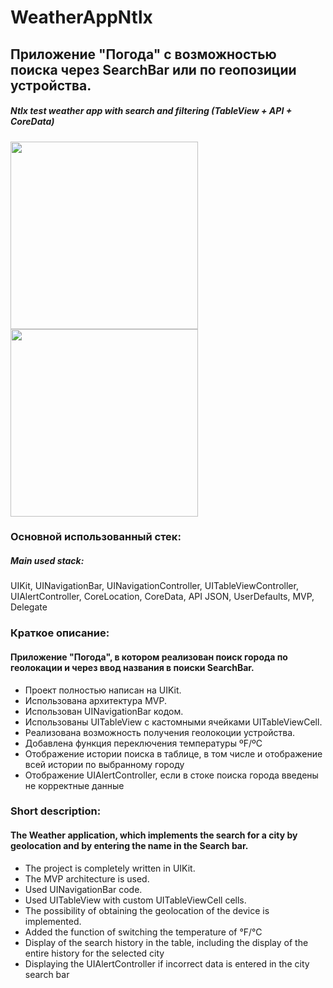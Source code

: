 # WeatherAppNtlx
## Приложение "Погода" с возможностью поиска через SearchBar или по геопозиции устройства.
##### Ntlx test weather app with search and filtering (TableView + API + CoreData)

<img src="https://i.ibb.co/85VnZsb/IMG-5748.png" width="300">  <img src="https://i.ibb.co/F5tRh57/IMG-5749.png" width="300">

### Основной использованный стек:
##### Main used stack:

UIKit, UINavigationBar, UINavigationController, UITableViewController, UIAlertController, CoreLocation, CoreData, API JSON, UserDefaults, MVP, Delegate

### Краткое описание:
#### Приложение "Погода", в котором реализован поиск города по геолокации и через ввод названия в поиски SearchBar.

- Проект полностью написан на UIKit.
- Использована архитектура MVP.
- Использован UINavigationBar кодом.
- Использованы UITableView с кастомными ячейками UITableViewCell.
- Реализована возможность получения геолокоции устройства.
- Добавлена функция переключения температуры ºF/ºC
- Отображение истории поиска в таблице, в том числе и отображение всей истории по выбранному городу
- Отображение UIAlertController, если в стоке поиска города введены не корректные данные

### Short description:
#### The Weather application, which implements the search for a city by geolocation and by entering the name in the Search bar.

- The project is completely written in UIKit.
- The MVP architecture is used.
- Used UINavigationBar code.
- Used UITableView with custom UITableViewCell cells.
- The possibility of obtaining the geolocation of the device is implemented.
- Added the function of switching the temperature of °F/°C
- Display of the search history in the table, including the display of the entire history for the selected city
- Displaying the UIAlertController if incorrect data is entered in the city search bar
